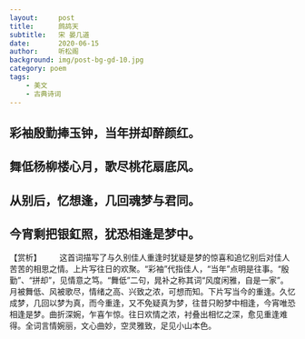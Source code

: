 ```yaml
---
layout:     post
title:      鹧鸪天
subtitle:   宋 晏几道
date:       2020-06-15
author:     听松阁
background: img/post-bg-gd-10.jpg
category: poem
tags:
    - 美文
    - 古典诗词
---
```


## 彩袖殷勤捧玉钟，当年拼却醉颜红。
## 舞低杨柳楼心月，歌尽桃花扇底风。

## 从别后，忆想逢，几回魂梦与君同。
## 今宵剩把银釭照，犹恐相逢是梦中。

【赏析】
　　这首词描写了与久别佳人重逢时犹疑是梦的惊喜和追忆别后对佳人苦苦的相思之情。上片写往日的欢聚。“彩袖”代指佳人，“当年”点明是往事。“殷勤”、“拼却”，见情意之笃。“舞低”二句，晁补之称其词“风度闲雅，自是一家”。月被舞低、风被歌尽，情绪之高、兴致之浓，可想而知。下片写当今的重逢。久忆成梦，几回以梦为真，而今重逢，又不免疑真为梦，往昔只盼梦中相逢，今宵唯恐相逢是梦。曲折深婉，乍喜乍惊。往日欢情之浓，衬叠出相忆之深，愈见重逢难得。全词言情婉丽，文心曲妙，空灵雅致，足见小山本色。
  
